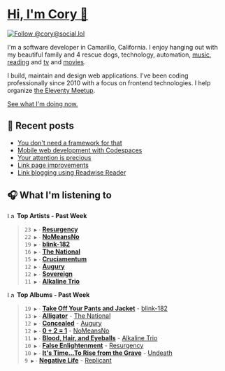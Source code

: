 # [Hi, I'm Cory 👋](https://coryd.dev)

[![Follow @cory@social.lol](https://img.shields.io/mastodon/follow/109606224363698309?domain=https%3A%2F%2Fsocial.lol&style=for-the-badge&logo=Mastodon&logoColor=white&labelColor=6364FF)](https://social.lol/@cory)

I'm a software developer in Camarillo, California. I enjoy hanging out with my beautiful family and 4 rescue dogs, technology, automation, [music](https://last.fm/user/coryd_), [reading](https://app.thestorygraph.com/profile/coryd) and [tv](https://trakt.tv/users/cdransf) and [movies](https://trakt.tv/users/cdransf).

I build, maintain and design web applications. I've been coding professionally since 2010 with a focus on frontend technologies. I help organize [the Eleventy Meetup](https://11tymeetup.dev/).

[See what I'm doing now.](https://coryd.dev/now)

## 📝 Recent posts

<!-- BLOGPOSTS:START -->
- [You don't need a framework for that](https://coryd.dev/posts/2024/you-dont-need-a-framework-for-that/)
- [Mobile web development with Codespaces](https://coryd.dev/posts/2024/mobile-web-development-with-codespaces/)
- [Your attention is precious](https://coryd.dev/posts/2024/your-attention-is-precious/)
- [Link page improvements](https://coryd.dev/posts/2024/link-page-improvements/)
- [Link blogging using Readwise Reader](https://coryd.dev/posts/2024/link-blogging-using-readwise/)
<!-- BLOGPOSTS:END -->

## 🎧 What I'm listening to

<!--START_LASTFM_ARTISTS:{"period": "7day", "rows": 8}-->
<a href="https://last.fm" target="_blank"><img src="https://user-images.githubusercontent.com/17434202/215290617-e793598d-d7c9-428f-9975-156db1ba89cc.svg" alt="Last.fm Logo" width="18" height="13"/></a> **Top Artists - Past Week**

> `23 ▶️` ∙ **[Resurgency](https://www.last.fm/music/Resurgency)**<br/>
> `22 ▶️` ∙ **[NoMeansNo](https://www.last.fm/music/NoMeansNo)**<br/>
> `19 ▶️` ∙ **[blink-182](https://www.last.fm/music/blink-182)**<br/>
> `16 ▶️` ∙ **[The National](https://www.last.fm/music/The+National)**<br/>
> `15 ▶️` ∙ **[Cruciamentum](https://www.last.fm/music/Cruciamentum)**<br/>
> `12 ▶️` ∙ **[Augury](https://www.last.fm/music/Augury)**<br/>
> `12 ▶️` ∙ **[Sovereign](https://www.last.fm/music/Sovereign)**<br/>
> `11 ▶️` ∙ **[Alkaline Trio](https://www.last.fm/music/Alkaline+Trio)**<br/>
<!--END_LASTFM_ARTISTS-->

<!--START_LASTFM_ALBUMS:{"period": "7day", "rows": 8}-->
<a href="https://last.fm" target="_blank"><img src="https://user-images.githubusercontent.com/17434202/215290617-e793598d-d7c9-428f-9975-156db1ba89cc.svg" alt="Last.fm Logo" width="18" height="13"/></a> **Top Albums - Past Week**

> `19 ▶️` ∙ **[Take Off Your Pants and Jacket](https://www.last.fm/music/blink-182/Take+Off+Your+Pants+and+Jacket)** - [blink-182](https://www.last.fm/music/blink-182)<br/>
> `13 ▶️` ∙ **[Alligator](https://www.last.fm/music/The+National/Alligator)** - [The National](https://www.last.fm/music/The+National)<br/>
> `12 ▶️` ∙ **[Concealed](https://www.last.fm/music/Augury/Concealed)** - [Augury](https://www.last.fm/music/Augury)<br/>
> `12 ▶️` ∙ **[0 + 2 = 1](https://www.last.fm/music/NoMeansNo/0+%252B+2+=+1)** - [NoMeansNo](https://www.last.fm/music/NoMeansNo)<br/>
> `11 ▶️` ∙ **[Blood, Hair, and Eyeballs](https://www.last.fm/music/Alkaline+Trio/Blood,+Hair,+and+Eyeballs)** - [Alkaline Trio](https://www.last.fm/music/Alkaline+Trio)<br/>
> `10 ▶️` ∙ **[False Enlightenment](https://www.last.fm/music/Resurgency/False+Enlightenment)** - [Resurgency](https://www.last.fm/music/Resurgency)<br/>
> `10 ▶️` ∙ **[It's Time...To Rise from the Grave](https://www.last.fm/music/Undeath/It%27s+Time...To+Rise+from+the+Grave)** - [Undeath](https://www.last.fm/music/Undeath)<br/>
> `9 ▶️` ∙ **[Negative Life](https://www.last.fm/music/Replicant/Negative+Life)** - [Replicant](https://www.last.fm/music/Replicant)<br/>
<!--END_LASTFM_ALBUMS-->
